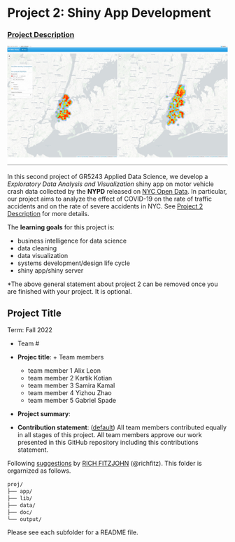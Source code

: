 # Project 2: Shiny App Development

### [Project Description](doc/project2_desc.md)

![screenshot](doc/figs/map.jpg)

In this second project of GR5243 Applied Data Science, we develop a *Exploratory Data Analysis and Visualization* shiny app on motor vehicle crash data collected by the **NYPD** released on [NYC Open Data](https://data.cityofnewyork.us/Public-Safety/Motor-Vehicle-Collisions-Crashes/h9gi-nx95). In particular, our project aims to analyze the effect of COVID-19 on the rate of traffic accidents and on the rate of severe accidents in NYC. See [Project 2 Description](doc/project2_desc.md) for more details.  

The **learning goals** for this project is:

- business intelligence for data science
- data cleaning
- data visualization
- systems development/design life cycle
- shiny app/shiny server

*The above general statement about project 2 can be removed once you are finished with your project. It is optional.

## Project Title 
Term: Fall 2022

+ Team #
+ **Projec title**: + Team members
	+ team member 1 Alix Leon
	+ team member 2 Kartik Kotian
	+ team member 3 Samira Kamal
	+ team member 4 Yizhou Zhao
	+ team member 5 Gabriel Spade

+ **Project summary**: 

+ **Contribution statement**: ([default](doc/a_note_on_contributions.md)) All team members contributed equally in all stages of this project. All team members approve our work presented in this GitHub repository including this contributions statement. 

Following [suggestions](http://nicercode.github.io/blog/2013-04-05-projects/) by [RICH FITZJOHN](http://nicercode.github.io/about/#Team) (@richfitz). This folder is orgarnized as follows.

```
proj/
├── app/
├── lib/
├── data/
├── doc/
└── output/
```

Please see each subfolder for a README file.

